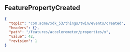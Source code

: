 ## FeaturePropertyCreated

```json
{
  "topic": "com.acme/xdk_53/things/twin/events/created",
  "headers": {},
  "path": "/features/accelerometer/properties/x",
  "value": 42,
  "revision": 1
}
```

